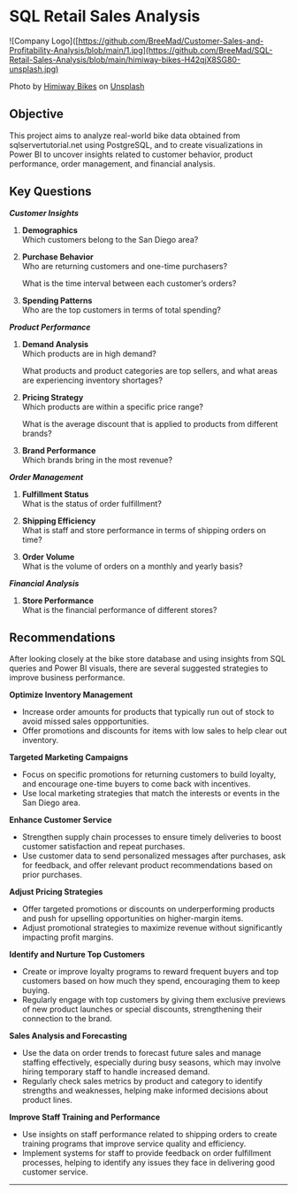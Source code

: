 # SQL Retail Sales Analysis

![Company Logo]([https://github.com/BreeMad/Customer-Sales-and-Profitability-Analysis/blob/main/1.jpg](https://github.com/BreeMad/SQL-Retail-Sales-Analysis/blob/main/himiway-bikes-H42qjX8SG80-unsplash.jpg)

Photo by <a href="https://unsplash.com/@himiwaybikes?utm_content=creditCopyText&utm_medium=referral&utm_source=unsplash">Himiway Bikes</a> on <a href="https://unsplash.com/photos/black-and-yellow-bicycle-on-road-during-daytime-H42qjX8SG80?utm_content=creditCopyText&utm_medium=referral&utm_source=unsplash">Unsplash</a>

## Objective
This project aims to analyze real-world bike data obtained from sqlservertutorial.net using PostgreSQL, and to create visualizations in Power BI to uncover insights related to customer behavior, product performance, order management, and financial analysis.

## Key Questions
***Customer Insights***
1. **Demographics**  
   Which customers belong to the San Diego area?

2. **Purchase Behavior**  
   Who are returning customers and one-time purchasers?

   What is the time interval between each customer’s orders?

3. **Spending Patterns**  
   Who are the top customers in terms of total spending?

***Product Performance***
1. **Demand Analysis**  
   Which products are in high demand?

   What products and product categories are top sellers, and what areas are experiencing inventory shortages?

2. **Pricing Strategy**  
   Which products are within a specific price range?

   What is the average discount that is applied to products from different brands?      

3. **Brand Performance**  
   Which brands bring in the most revenue? 

***Order Management***
1. **Fulfillment Status**  
   What is the status of order fulfillment?

2. **Shipping Efficiency**  
   What is staff and store performance in terms of shipping orders on time?

3. **Order Volume**  
   What is the volume of orders on a monthly and yearly basis?   

***Financial Analysis***
1. **Store Performance**  
   What is the financial performance of different stores?
   
## Recommendations
After looking closely at the bike store database and using insights from SQL queries and Power BI visuals, there are several suggested strategies to improve business performance.

**Optimize Inventory Management**  
+ Increase order amounts for products that typically run out of stock to avoid missed sales oppportunities.
+ Offer promotions and discounts for items with low sales to help clear out inventory. 

**Targeted Marketing Campaigns**  
+ Focus on specific promotions for returning customers to build loyalty, and encourage one-time buyers to come back with incentives. 
+ Use local marketing strategies that match the interests or events in the San Diego area.  

**Enhance Customer Service**  
+ Strengthen supply chain processes to ensure timely deliveries to boost customer satisfaction and repeat purchases.
+ Use customer data to send personalized messages after purchases, ask for feedback, and offer relevant product recommendations based on prior purchases.

**Adjust Pricing Strategies**  
+ Offer targeted promotions or discounts on underperforming products and push for upselling opportunities on higher-margin items.
+ Adjust promotional strategies to maximize revenue without significantly impacting profit margins.

**Identify and Nurture Top Customers**
+ Create or improve loyalty programs to reward frequent buyers and top customers based on how much they spend, encouraging them to keep buying.
+ Regularly engage with top customers by giving them exclusive previews of new product launches or special discounts, strengthening their connection to the brand.

**Sales Analysis and Forecasting**
+ Use the data on order trends to forecast future sales and manage staffing effectively, especially during busy seasons, which may involve hiring temporary staff to handle increased demand.
+ Regularly check sales metrics by product and category to identify strengths and weaknesses, helping make informed decisions about product lines.

**Improve Staff Training and Performance**
+ Use insights on staff performance related to shipping orders to create training programs that improve service quality and efficiency.  
+ Implement systems for staff to provide feedback on order fulfillment processes, helping to identify any issues they face in delivering good customer service.

---
